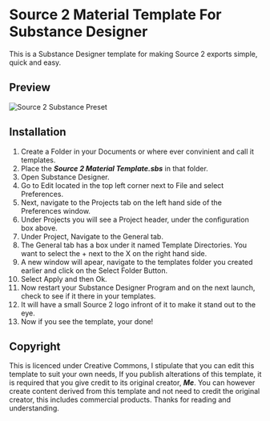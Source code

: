 # __Source 2 Material Template For Substance Designer__
This is a Substance Designer template for making Source 2 exports simple, quick and easy.

## __Preview__
![Source 2 Substance Preset](https://user-images.githubusercontent.com/32498714/129781318-481a3d63-f1f7-4c36-b474-2af839550011.png)

## Installation

1. Create a Folder in your Documents or where ever convinient and call it templates.
2. Place the ***Source 2 Material Template.sbs*** in that folder.
3. Open Substance Designer.
4. Go to Edit located in the top left corner next to File and select Preferences.
5. Next, navigate to the Projects tab on the left hand side of the Preferences window.
6. Under Projects you will see a Project header, under the configuration box above.
7. Under Project, Navigate to the General tab.
8. The General tab has a box under it named Template Directories. You want to select the + next to the X on the right hand side.
9. A new window will apear, navigate to the templates folder you created earlier and click on the Select Folder Button.
10. Select Apply and then Ok.
11. Now restart your Substance Designer Program and on the next launch, check to see if it there in your templates.
12. It will have a small Source 2 logo infront of it to make it stand out to the eye.
13. Now if you see the template, your done!

## Copyright

This is licenced under Creative Commons, I stipulate that you can edit this template to suit your own needs, If you publish alterations of this template, it is required that you give credit to its original creator, ***Me***. You can however create content derived from this template and not need to credit the original creator, this includes commercial products. Thanks for reading and understanding. 
